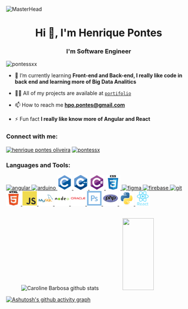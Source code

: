 

![MasterHead](https://user-images.githubusercontent.com/58959408/232639433-cb0aea21-66f0-4508-a771-85e2089c5a87.gif)

<h1 align="center">Hi 👋, I'm Henrique Pontes</h1>
<h3 align="center">I'm Software Engineer</h3>

<p align="left"> <img src="https://komarev.com/ghpvc/?username=pontessxx&label=Profile%20views&color=407fbb&style=flat-square" alt="pontessxx" /> </p>

<!--<p align="left"> <a href="https://github.com/ryo-ma/github-profile-trophy"><img background=""src="https://github-profile-trophy.vercel.app/?username=pontessxx" alt="pontessxx" /></a> </p>-->

- 🌱 I’m currently learning **Front-end and Back-end, I really like code in back end and learning more of Big Data Analitics**

- 👨‍💻 All of my projects are available at [`portifolio`](https://portifolio-pontes.vercel.app/)

- 📫 How to reach me **hpo.pontes@gmail.com**

- ⚡ Fun fact **I really like know more of Angular and React**

<h3 align="left">Connect with me:</h3>
<p align="left">
<a href="https://www.linkedin.com/in/henrique-oliveira-63537625b/?originalSubdomain=br" target="blank"><img align="center" src="https://raw.githubusercontent.com/rahuldkjain/github-profile-readme-generator/master/src/images/icons/Social/linked-in-alt.svg" alt="henrique pontes oliveira" height="30" width="40" /></a>
<a href="https://instagram.com/pontessx" target="blank"><img align="center" src="https://raw.githubusercontent.com/rahuldkjain/github-profile-readme-generator/master/src/images/icons/Social/instagram.svg" alt="pontessx" height="30" width="40" /></a>
</p>

<h3 align="left">Languages and Tools:</h3>
<p align="left"> <a href="https://angular.io" target="_blank" rel="noreferrer"> <img src="https://angular.io/assets/images/logos/angular/angular.svg" alt="angular" width="40" height="40"/> </a> <a href="https://www.arduino.cc/" target="_blank" rel="noreferrer"> <img src="https://cdn.worldvectorlogo.com/logos/arduino-1.svg" alt="arduino" width="40" height="40"/> </a> <a href="https://www.cprogramming.com/" target="_blank" rel="noreferrer"> <img src="https://raw.githubusercontent.com/devicons/devicon/master/icons/c/c-original.svg" alt="c" width="40" height="40"/> </a> <a href="https://www.w3schools.com/cpp/" target="_blank" rel="noreferrer"> <img src="https://raw.githubusercontent.com/devicons/devicon/master/icons/cplusplus/cplusplus-original.svg" alt="cplusplus" width="40" height="40"/> </a> <a href="https://www.w3schools.com/cs/" target="_blank" rel="noreferrer"> <img src="https://raw.githubusercontent.com/devicons/devicon/master/icons/csharp/csharp-original.svg" alt="csharp" width="40" height="40"/> </a> <a href="https://www.w3schools.com/css/" target="_blank" rel="noreferrer"> <img src="https://raw.githubusercontent.com/devicons/devicon/master/icons/css3/css3-original-wordmark.svg" alt="css3" width="40" height="40"/> </a> <a href="https://www.figma.com/" target="_blank" rel="noreferrer"> <img src="https://www.vectorlogo.zone/logos/figma/figma-icon.svg" alt="figma" width="40" height="40"/> </a> <a href="https://firebase.google.com/" target="_blank" rel="noreferrer"> <img src="https://www.vectorlogo.zone/logos/firebase/firebase-icon.svg" alt="firebase" width="40" height="40"/> </a> <a href="https://git-scm.com/" target="_blank" rel="noreferrer"> <img src="https://www.vectorlogo.zone/logos/git-scm/git-scm-icon.svg" alt="git" width="40" height="40"/> </a> <a href="https://www.w3.org/html/" target="_blank" rel="noreferrer"> <img src="https://raw.githubusercontent.com/devicons/devicon/master/icons/html5/html5-original-wordmark.svg" alt="html5" width="40" height="40"/> </a> <a href="https://developer.mozilla.org/en-US/docs/Web/JavaScript" target="_blank" rel="noreferrer"> <img src="https://raw.githubusercontent.com/devicons/devicon/master/icons/javascript/javascript-original.svg" alt="javascript" width="40" height="40"/> </a> <a href="https://www.mysql.com/" target="_blank" rel="noreferrer"> <img src="https://raw.githubusercontent.com/devicons/devicon/master/icons/mysql/mysql-original-wordmark.svg" alt="mysql" width="40" height="40"/> </a> <a href="https://nodejs.org" target="_blank" rel="noreferrer"> <img src="https://raw.githubusercontent.com/devicons/devicon/master/icons/nodejs/nodejs-original-wordmark.svg" alt="nodejs" width="40" height="40"/> </a> <a href="https://www.oracle.com/" target="_blank" rel="noreferrer"> <img src="https://raw.githubusercontent.com/devicons/devicon/master/icons/oracle/oracle-original.svg" alt="oracle" width="40" height="40"/> </a> <a href="https://www.photoshop.com/en" target="_blank" rel="noreferrer"> <img src="https://raw.githubusercontent.com/devicons/devicon/master/icons/photoshop/photoshop-line.svg" alt="photoshop" width="40" height="40"/> </a> <a href="https://www.php.net" target="_blank" rel="noreferrer"> <img src="https://raw.githubusercontent.com/devicons/devicon/master/icons/php/php-original.svg" alt="php" width="40" height="40"/> </a> <a href="https://www.python.org" target="_blank" rel="noreferrer"> <img src="https://raw.githubusercontent.com/devicons/devicon/master/icons/python/python-original.svg" alt="python" width="40" height="40"/> </a> <a href="https://reactjs.org/" target="_blank" rel="noreferrer"> <img src="https://raw.githubusercontent.com/devicons/devicon/master/icons/react/react-original-wordmark.svg" alt="react" width="40" height="40"/> </a> </p>
<br>
<div align="center">  
  <img width="49%" height="195px" src="https://github-readme-stats.vercel.app/api?username=pontessxx&show_icons=true&count_private=true&hide_border=true&title_color=307fbb&icon_color=307fbb&text_color=c9d1d9&bg_color=0d1117" alt="Caroline Barbosa github stats" /> 
  <img width="41%" height="195px" src="https://github-readme-stats.vercel.app/api/top-langs/?username=pontessxx&layout=compact&hide_border=true&title_color=307fbb&text_color=c9d1d9&bg_color=0d1117" />
</div>

[![Ashutosh's github activity graph](https://github-readme-activity-graph.vercel.app/graph?username=Pontessxx&bg_color=0d1117&color=4c709e&line=307fbb&point=307fbb&area=true&hide_border=true)](https://github.com/ashutosh00710/github-readme-activity-graph)

<!-- ![snake gif](https://github.com/Pontessxx/Pontessxx/blob/output/github-contribution-grid-snake.gif)-->
<!--![snake gif](https://github.com/Pontessxx/Pontessxx/blob/output/github-contribution-grid-snake.gif)-->
<!-- https://ashutosh00710.github.io/github-readme-activity-graph/ -->
<!-- <p><img align="left" src="https://github-readme-stats.vercel.app/api/top-langs?username=pontessxx&show_icons=true&theme=dark&locale=en&layout=compact" alt="pontessxx" /></p>
<p>&nbsp;<img align="center" src="https://github-readme-stats.vercel.app/api?username=pontessxx&show_icons=true&theme=dark&locale=en" alt="pontessxx" /></p>
<p><img align="center" src="https://github-readme-streak-stats.herokuapp.com/?user=pontessxx&theme=dark" alt="pontessxx" /></p> 
-->

<!--
<picture>
  <source media="(prefers-color-scheme: dark)" srcset="https://raw.githubusercontent.com/pontessxx/pontessxx/output/github-contribution-grid-snake-dark.svg">
  <source media="(prefers-color-scheme: light)" srcset="https://raw.githubusercontent.com/pontessxx/pontessxx/output/github-contribution-grid-snake.svg">
  <img alt="github contribution grid snake animation" src="https://raw.githubusercontent.com/pontessxx/pontessxx/output/github-contribution-grid-snake.svg">
</picture>
-->
